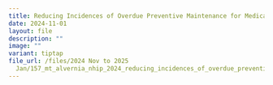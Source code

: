 ```yaml
---
title: Reducing Incidences of Overdue Preventive Maintenance for Medical Equipment
date: 2024-11-01
layout: file
description: ""
image: ""
variant: tiptap
file_url: /files/2024 Nov to 2025
  Jan/157_mt_alvernia_nhip_2024_reducing_incidences_of_overdue_preventive_maintenance_for.pdf
---
```

